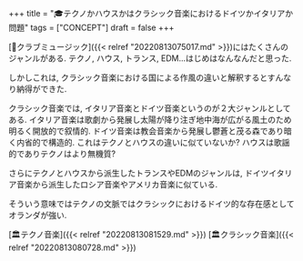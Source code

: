 +++
title = "🎓テクノかハウスかはクラシック音楽におけるドイツかイタリアか問題"
tags = ["CONCEPT"]
draft = false
+++

[📝クラブミュージック]({{< relref "20220813075017.md" >}})にはたくさんのジャンルがある. テクノ, ハウス, トランス, EDM...はじめはなんなんだと思った.

しかしこれは, クラシック音楽における国による作風の違いと解釈するとすんなり納得ができた.

クラシック音楽では, イタリア音楽とドイツ音楽というのが２大ジャンルとしてある. イタリア音楽は歌劇から発展し太陽が降り注ぎ地中海が広がる風土のため明るく開放的で叙情的. ドイツ音楽は教会音楽から発展し鬱蒼と茂る森であり暗く内省的で構造的. これはテクノとハウスの違いに似ていないか? ハウスは歌謡的でありテクノはより無機質?

さらにテクノとハウスから派生したトランスやEDMのジャンルは, ドイツイタリア音楽から派生したロシア音楽やアメリカ音楽に似ている.

そういう意味ではテクノの文脈ではクラシックにおけるドイツ的な存在感としてオランダが強い.

[🏛テクノ音楽]({{< relref "20220813081529.md" >}}) [🏛クラシック音楽]({{< relref "20220813080728.md" >}})
